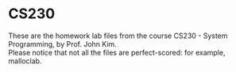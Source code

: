 # CS230
These are the homework lab files from the course CS230 - System Programming, by Prof. John Kim.<br>
Please notice that not all the files are perfect-scored: for example, malloclab.
